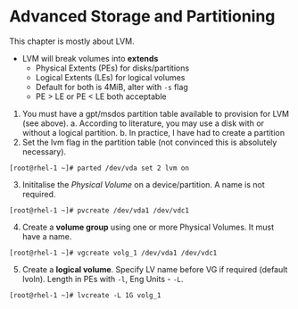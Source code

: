 # Advanced Storage and Partitioning
This chapter is mostly about LVM.

* LVM will break volumes into __extends__
  * Physical Extents (PEs) for disks/partitions
  * Logical Extents (LEs) for logical volumes
  * Default for both is 4MiB, alter with `-s` flag  
  * PE > LE or PE < LE both acceptable


1. You must have a gpt/msdos partition table available to provision for LVM (see above).
    a. According to literature, you may use a disk with or without a logical partition.
    b. In practice, I have had to create a partition
2. Set the lvm flag in the partition table (not convinced this is absolutely necessary).
```
[root@rhel-1 ~]# parted /dev/vda set 2 lvm on
```
3. Inititalise the _Physical Volume_ on a device/partition.  A name is not required.
```
[root@rhel-1 ~]# pvcreate /dev/vda1 /dev/vdc1
``` 
4. Create a __volume group__ using one or more Physical Volumes.  It must have a name.
```
[root@rhel-1 ~]# vgcreate volg_1 /dev/vda1 /dev/vdc1
``` 
5. Create a __logical volume__. Specify LV name before VG if required (default lvoln). Length in PEs with `-l`, Eng Units - `-L`. 
```
[root@rhel-1 ~]# lvcreate -L 1G volg_1
``` 
